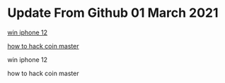 # Update From Github 01 March 2021

[win iphone 12](https://apple.breezyclothingco.com)

[how to hack coin master](https://1coinmasterofficial.blogspot.com)
      
win iphone 12

how to hack coin master
